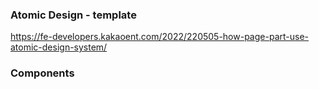 ### Atomic Design - template

https://fe-developers.kakaoent.com/2022/220505-how-page-part-use-atomic-design-system/

### Components

